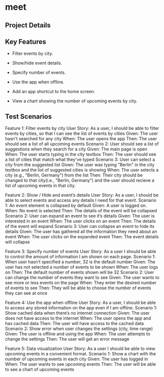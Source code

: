 # meet

<h2>Project Details</h2>
<h2>Key Features</h2>

-  Filter events by city.

-  Show/hide event details.

-  Specify number of events.

-  Use the app when offline.

-  Add an app shortcut to the home screen.

-  View a chart showing the number of upcoming events by city.

<h2>Test Scenarios</h2>
<p>
Feature 1: Filter events by city
User Story: As a user, I should be able to filter events by cities, so that I can see the list of events by cities
    Given: The user hasn't searched for any city
    When: The user opens the app
    Then: The user should see a list of all upcoming events
  Scenario 2: User should see a list of suggestions when they search for a city
    Given: The main page is open
    When: The user starts typing in the city textbox
    Then: The user should see a list of cities that match what they've typed
  Scenario 3: User can select a city from the suggested list
    Given: The user was typing "Berlin" in the city textbox and the list of suggested cities is showing
    When: The user selects a city (e.g., "Berlin, Germany") from the list
    Then: Their city should be changed to that city(i.e., "Berlin, Germany") and the user should recieve a list of upcoming events in that city.


Feature 2: Show / Hide and event’s details
User Story: As a user, I should be able to select events and access any details I need for that event.
  Scenario 1: An event element is collapsed by default
    Given: A user is logged on.
    When: No event is selected
    Then: The details of the event will be collapsed
  Scenario 2: User can expand an event to see it’s details
    Given: The user is interested in an event
    When: The user clicks on an event
    Then: The details of the event will expand
  Scenario 3: User can collapse an event to hide its details
    Given: The user has gathered all the information they need about an event
    When: The user clicks on the expanded event
    Then: The event details will collapse

Feature 3: Specify number of events
User Story: As a user I should be able to control the amount of information I am shown on each page.
  Scenario 1: When user hasn’t specified a number, 32 is the default number
    Given: The user has not selected a number of events to be shown
    When: The user logs on
    Then: The default number of events shown will be 32
  Scenario 2: User can change the number of events they want to see
    Given: The user wants to see more or less events on the page
    When: They enter the desired number of events to see
    Then: They will be able to choose the number of events they can see at once
 
Feature 4: Use the app when offline
User Story: As a user, I should be able to access any stored information on the app even if I am offline.
  Scenario 1: Show cached data when there’s no internet connection
    Given: The user does not have access to the internet
    When: The user opens the app and has cached data
    Then: The user will have access to the cached data
  Scenario 2: Show error when user changes the settings (city, time range)
    Given: The user is offline and using the app
    When: The user attempts to change the settings
    Then: The user will get an error message

Feature 5: Data visualization
User Story: As a user I should be able to view upcoming events in a convenient format.
  Scenario 1: Show a chart with the number of upcoming events in each city
    Given: The user has logged in
    When: The user wants to see upcoming events
    Then: The user will be able to see a chart of upcoming events
</p>
